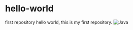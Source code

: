# hello-world
first repository
hello world,
this is my first repository.
![Java](https://img.shields.io/badge/Made%20with-Java-orange?style=for-the-badge&logo=java)
